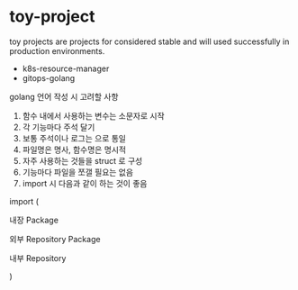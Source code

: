 # toy-project

toy projects are projects for considered stable and will used successfully in production environments.

- k8s-resource-manager
- gitops-golang


golang 언어 작성 시 고려할 사항
1. 함수 내에서 사용하는 변수는 소문자로 시작
2. 각 기능마다 주석 달기
3. 보통 주석이나 로그는 <verb> <target> 으로 통일
4. 파일명은 명사, 함수명은 명시적
5. 자주 사용하는 것들을 struct 로 구성
6. 기능마다 파일을 쪼갤 필요는 없음
7. import 시 다음과 같이 하는 것이 좋음

import (
  
  내장 Package
  
  외부 Repository Package
  
  내부 Repository 

)

